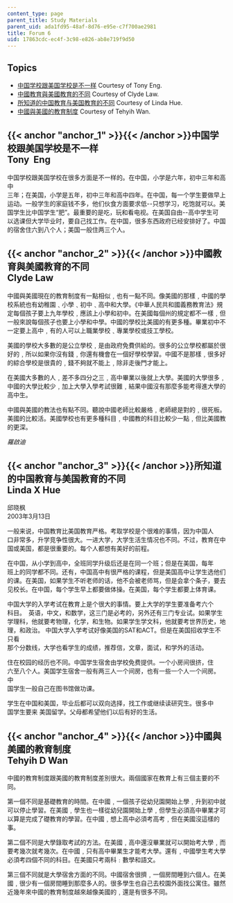 ```yaml
---
content_type: page
parent_title: Study Materials
parent_uid: ada1fd95-48af-8d76-e95e-c7f700ae2981
title: Forum 6
uid: 17863cdc-ec4f-3c98-e826-ab8e719f9d50
---
```


Topics
------

*   [中国学校跟美国学校是不一样](#anchor_1) Courtesy of Tony Eng.
*   [中國教育與美國教育的不同](#anchor_2) Courtesy of Clyde Law.
*   [所知道的中国教育与美国教育的不同](#anchor_3) Courtesy of Linda Hue.
*   [中國與美國的教育制度](#anchor_4) Courtesy of Tehyih Wan.

{{< anchor "anchor_1" >}}{{< /anchor >}}中国学校跟美国学校是不一样  
Tony  Eng
-----------------------------------------------------------------

中国学校跟美国学校在很多方面是不一样的。在中国，小学是六年，初中三年和高中  
三年；在美国，小学是五年，初中三年和高中四年。在中国，每一个学生要做早上  
运动。一般学生的家庭钱不多，他们伙食方面要求低--只想学习，吃饱就可以。美  
国学生比中国学生“肥”。最重要的是吃，玩和看电视。在美国自由--高中学生可  
以选课但大学毕业时，要自己找工作。在中国，很多东西政府已经安排好了。中国  
的宿舍住六到八个人；美国一般住两三个人。

{{< anchor "anchor_2" >}}{{< /anchor >}}中國教育與美國教育的不同  
Clyde Law
----------------------------------------------------------------

中國與美國現在的教育制度有一點相似﹐也有一點不同。像美國的那樣﹐中國的學校系統也有幼稚園﹑小學﹑初中﹑高中和大學。《中華人民共和國義務教育法》規定每個孩子要上九年學校﹐應該上小學和初中。在美國每個州的規定都不一樣﹐但一般來說每個孩子也要上小學和中學。中國的學校比美國的有更多種。畢業初中不一定要上高中﹐有的人可以上職業學校﹑專業學校或技工學校。  
  
美國的學校大多數的是公立學校﹐是由政府免費供給的。很多的公立學校都屬於很好的﹐所以如果你沒有錢﹐你還有機會在一個好學校學習。中國不是那樣﹐很多好的綜合學校是很貴的﹐錢不夠就不能上﹐除非走後門才能上。  
  
在美國大多數的人﹐差不多四分之三﹐高中畢業以後就上大學。美國的大學很多﹐中國的大學比較少﹐加上大學入學考試很難﹐結果中國沒有那麼多能考得進大學的高中生。  
  
中國與美國的教法也有點不同。聽說中國老師比較嚴格﹐老師總是對的﹐很死板。美國的比較活。美國學校也有更多種科目﹐中國教的科目比較少一點﹐但比美國教的更深。  
  
_羅啟迪_

{{< anchor "anchor_3" >}}{{< /anchor >}}所知道的中国教育与美国教育的不同  
Linda X Hue
----------------------------------------------------------------------

邱晓枫  
2003年3月13日  
  
一般来说，中国教育比美国教育严格。考取学校是个很难的事情，因为中国人  
口非常多，升学竞争性很大。一进大学，大学生活生情况也不同。不过，教育在中  
国或美国，都是很重要的。每个人都想有美好的前程。  
  
在中国，从小学到高中，全班同学升级后还是在同一个班；但是在美国，每年  
班上的同学都不同。还有，中国高中有很严格的课程，但是美国高中让学生选他们  
的课。在美国，如果学生不听老师的话，他不会被老师骂，但是会拿个条子，要去  
见校长。在中国，每个学生早上都要做体操。在美国，每个学生都要上体育课。  
  
中国大学的入学考试在教育上是个很大的事情。要上大学的学生要准备考六个  
科目。　英语，中文，和数学，这三门是必考的，另外还有三门专业试。如果学生  
学理科，他就要考物理，化学，和生物。如果学生学文科，他就要考世界历史，地  
理，和政治。 中国大学入学考试好像美国的SAT和ACT。但是在美国招收学生不只看  
那个分数线，大学也看学生的成绩，推荐信，文章，面试，和学外的活动。  
  
住在校园的经历也不同。中国学生宿舍由学校免费提供。一个小房间很挤，住  
六至八个人。美国学生宿舍一般有两三人一个间房，也有一些一个人一个间房。 中  
国学生一般自己在图书馆做功课。  
  
学生在中国和美国，毕业后都可以双向选择，找工作或继续读研究生。很多中  
国学生要来 美国留学。父母都希望他们以后有好的生活。

{{< anchor "anchor_4" >}}{{< /anchor >}}中國與美國的教育制度  
Tehyih D Wan
-----------------------------------------------------------------

中國的教育制度跟美國的教育制度差別很大。兩個國家在教育上有三個主要的不同。  
  
第一個不同是基礎教育的時間。在中國﹐一個孩子從幼兒園開始上學﹐升到初中就可以停止學習。在美國﹐學生也一樣從幼兒園開始上學﹐但學生必須高中畢業才可以算是完成了礎教育的學習。在中國﹐想上高中必須考高考﹐但在美國沒這樣的事。  
  
第二個不同是大學錄取考試的方法。在美國﹐高中還沒畢業就可以開始考大學﹐而要考幾次就考幾次。在中國﹐只有高中畢業生才能考大學。還有﹐中國學生考大學必須考四個不同的科目。在美國只考兩科﹕數學和語文。  
  
第三個不同就是大學宿舍方面的不同。中國宿舍很擠﹐一個房間睡到六個人。在美國﹐很少有一個房間睡到那麼多人的。很多學生也自己去校園外面找公寓住。雖然近幾年來中國的教育制度越來越像美國的﹐還是有很多不同。